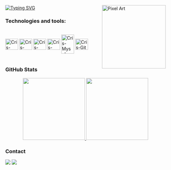 [![Typing SVG](https://readme-typing-svg.herokuapp.com?font=Fira+Code&pause=1000&width=435&lines=Hello+there%2C+my+name+is+Isaac)](https://git.io/typing-svg)
<img src="https://media1.giphy.com/media/v1.Y2lkPTc5MGI3NjExMGV0c3B5MTV0eTBxZnpseXo5dzhjZDFiN21jdWd3aDB0YXptOWw3MCZlcD12MV9pbnRlcm5hbF9naWZfYnlfaWQmY3Q9Zw/xUA7bdpLxQhsSQdyog/giphy.gif" alt="Pixel Art" align="right" width="200">

### Technologies and tools:

<div style="display: inline_block"><br>
  
  <img align="center" alt="Cris-HTML" height="35" width="40" src="https://cdn.jsdelivr.net/gh/devicons/devicon@latest/icons/java/java-original-wordmark.svg" />        
  <img align="center" alt="Cris-HTML" height="35" width="40" src="https://cdn.jsdelivr.net/gh/devicons/devicon@latest/icons/archlinux/archlinux-original.svg">
  <img align="center" alt="Cris-CSS" height="35" width="40" src="https://cdn.jsdelivr.net/gh/devicons/devicon@latest/icons/spring/spring-original-wordmark.svg">
  <img align="center" alt="Cris-PHP" height="35" width="40" src="https://cdn.jsdelivr.net/gh/devicons/devicon@latest/icons/python/python-original-wordmark.svg">
  <img align="center" alt= "Cris-Mysql" height="60" width="40" src="https://cdn.jsdelivr.net/gh/devicons/devicon@latest/icons/vscode/vscode-original.svg">    
  <img align="center" alt="Cris-Git" height="35" width="40" src="https://cdn.jsdelivr.net/gh/devicons/devicon/icons/git/git-original.svg">
</div><br>

### GitHub Stats

<div align="center" style="display: flex; justify-content: center;">
  <a href="https://github.com/Isaac-code-maker">
    <img height="195px" src="https://github-readme-stats.vercel.app/api?username=Isaac-code-maker&theme=vue-dark&show_icons=true&hide_border=true&count_private=true)"/>
    <img height="195px" src="https://github-readme-stats.vercel.app/api/top-langs/?username=Isaac-code-maker&theme=vue-dark&show_icons=true&hide_border=true&layout=compact)"/>
  </a>
</div>
    
### Contact

<div> 
  <a href="https://www.linkedin.com/in/isaac-aires-4601a728b/" target="_blank"><img src="https://img.shields.io/badge/-LinkedIn-%230077B5?style=for-the-badge&logo=linkedin&logoColor=white" target="_blank"></a> 
  <a href="mailto:isaacairesbarros@gmail.com"><img src="https://img.shields.io/badge/-Gmail-%23333?style=for-the-badge&logo=gmail&logoColor=white" target="_blank"></a>
</div>

